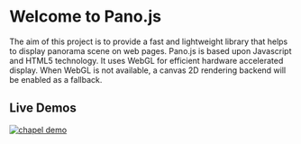 Welcome to Pano.js
==================

The aim of this project is to provide a fast and lightweight library that helps to display panorama scene on web pages. Pano.js is based upon Javascript and HTML5 technology. It uses WebGL for efficient hardware accelerated display. When WebGL is not available, a canvas 2D rendering backend will be enabled as a fallback.

Live Demos
-----------

[![chapel demo](https://raw.github.com/humu2009/Pano.js/master/screenshots/chapel.jpg)](http://humu2009.github.io/Pano.js/examples/basic.html)
